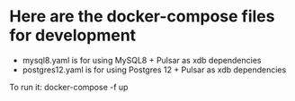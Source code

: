 # Here are the docker-compose files for development

* mysql8.yaml is for using MySQL8 + Pulsar as xdb dependencies
* postgres12.yaml is for using Postgres 12 + Pulsar as xdb dependencies

To run it:
docker-compose -f <filename> up